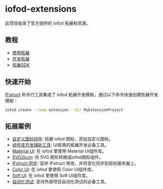 # iofod-extensions

此项目收录了官方提供的 iofod 拓展和资源。

## 教程

- [使用拓展](https://doc.iofod.cn/#/zh-cn/3/24)
- [开发拓展](https://doc.iofod.cn/#/zh-cn/9/01)
- [拓展SDK](https://github.com/iofod/iofod-sdk)

## 快速开始

[IFstruct](https://github.com/iofod/IFstruct-parser/blob/main/README_CN.md) 命令行工具集成了 iofod 拓展开发模板，通过以下命令快速创建拓展开发模板：

```bash
iofod create --temp extension --dir MyExtensionProject
```

## 拓展案例

- [自定义图标组件](https://github.com/iofod/iofod-extensions/tree/main/demo/add-icon): 拓展 iofod 图标，添加自定义图标。
- [组件库开发辅助工具](https://github.com/iofod/iofod-extensions/tree/main/demo/extension-helper): UI库类的拓展开发必备工具。
- [Material UI](https://github.com/iofod/iofod-extensions/tree/main/demo/Material-UI): 在 iofod 里使用 Material UI组件库。
- [SVG2Icon](https://github.com/iofod/iofod-extensions/tree/main/demo/svg2icon): 将 SVG 图形转换成iofod图标组件。
- [IFstruct 同步](https://github.com/iofod/iofod-extensions/tree/main/demo/sync): 监听 IFstruct 修改，并将变化同步到目标服务器上。
- [Color UI](https://github.com/iofod/iofod-extensions/tree/main/demo/color-ui): 在 iofod 里使用 Color UI组件库。
- [Soft UI](https://github.com/iofod/iofod-extensions/tree/main/demo/soft-ui): 在 iofod 里使用 Soft UI组件库。
- [自动化测试](https://github.com/iofod/iofod-extensions/tree/main/demo/auto): 支持外部项目自动化测试的必备工具。
